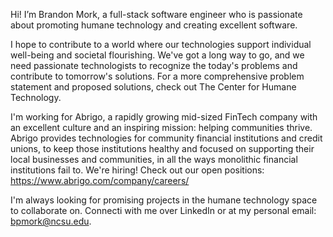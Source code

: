 Hi! I’m Brandon Mork, a full-stack software engineer who is passionate about promoting humane technology and creating excellent software.

I hope to contribute to a world where our technologies support individual well-being and societal flourishing. We've got a long way to go, and we need passionate technologists to recognize the today's problems and contribute to tomorrow's solutions. For a more comprehensive problem statement and proposed solutions, check out The Center for Humane Technology.

I'm working for Abrigo, a rapidly growing mid-sized FinTech company with an excellent culture and an inspiring mission: helping communities thrive. Abrigo provides technologies for community financial institutions and credit unions, to keep those institutions healthy and focused on supporting their local businesses and communities, in all the ways monolithic financial institutions fail to.
We're hiring! Check out our open positions: https://www.abrigo.com/company/careers/

I'm always looking for promising projects in the humane technology space to collaborate on. Connecti with me over LinkedIn or at my personal email: bpmork@ncsu.edu.
